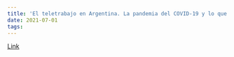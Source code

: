 ```yaml
---
title: 'El teletrabajo en Argentina. La pandemia del COVID-19 y lo que viene después'
date: 2021-07-01
tags:
---
```


[Link](https://www.cippec.org/publicacion/el-teletrabajo-en-argentina-la-pandemia-del-covid-19-y-lo-que-viene-despues/)

